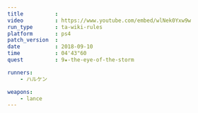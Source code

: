 ```yaml
---
title          :
video          : https://www.youtube.com/embed/wlNek0Yxw9w
run_type       : ta-wiki-rules
platform       : ps4
patch_version  : 
date           : 2018-09-10
time           : 04'43"60
quest          : 9★-the-eye-of-the-storm

runners:
    - ハルケン

weapons:
    - lance
---
```

